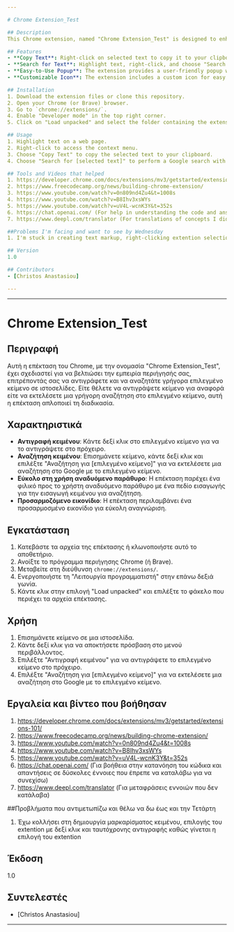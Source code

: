 ```yaml
---

# Chrome Extension_Test

## Description
This Chrome extension, named "Chrome Extension_Test" is designed to enhance your browsing experience by allowing you to quickly copy and search for selected text on web pages. Whether you want to copy text for reference or perform a quick search on the selected text, this extension simplifies the process.

## Features
- **Copy Text**: Right-click on selected text to copy it to your clipboard.
- **Search for Text**: Highlight text, right-click, and choose "Search for [selected text]" to perform a Google search with the selected text.
- **Easy-to-Use Popup**: The extension provides a user-friendly popup with an input field to enter text for searching.
- **Customizable Icon**: The extension includes a custom icon for easy recognition.

## Installation
1. Download the extension files or clone this repository.
2. Open your Chrome (or Brave) browser.
3. Go to `chrome://extensions/`.
4. Enable "Developer mode" in the top right corner.
5. Click on "Load unpacked" and select the folder containing the extension files.

## Usage
1. Highlight text on a web page.
2. Right-click to access the context menu.
3. Choose "Copy Text" to copy the selected text to your clipboard.
4. Choose "Search for [selected text]" to perform a Google search with the selected text.

## Tools and Videos that helped
1. https://developer.chrome.com/docs/extensions/mv3/getstarted/extensions-101/
2. https://www.freecodecamp.org/news/building-chrome-extension/
3. https://www.youtube.com/watch?v=0n809nd4Zu4&t=1008s
4. https://www.youtube.com/watch?v=B8Ihv3xsWYs
5. https://www.youtube.com/watch?v=uV4L-wcnK3Y&t=352s
6. https://chat.openai.com/ (For help in understanding the code and answers to difficult concepts that I needed to understand in order to continue)
7. https://www.deepl.com/translator (For translations of concepts I didn't understand)

##Problems I'm facing and want to see by Wednesday
1. I'm stuck in creating text markup, right-clicking extention selection and simultaneous copying as the extention selection is made

## Version
1.0

## Contributors
- [Christos Anastasiou]

---
```


---

# Chrome Extension_Test

## Περιγραφή
Αυτή η επέκταση του Chrome, με την ονομασία "Chrome Extension_Test", έχει σχεδιαστεί για να βελτιώσει την εμπειρία περιήγησής σας, επιτρέποντάς σας να αντιγράφετε και να αναζητάτε γρήγορα επιλεγμένο κείμενο σε ιστοσελίδες. Είτε θέλετε να αντιγράψετε κείμενο για αναφορά είτε να εκτελέσετε μια γρήγορη αναζήτηση στο επιλεγμένο κείμενο, αυτή η επέκταση απλοποιεί τη διαδικασία.

## Χαρακτηριστικά
- **Αντιγραφή κειμένου**: Κάντε δεξί κλικ στο επιλεγμένο κείμενο για να το αντιγράψετε στο πρόχειρο.
- **Αναζήτηση κειμένου**: Επισημάνετε κείμενο, κάντε δεξί κλικ και επιλέξτε "Αναζήτηση για [επιλεγμένο κείμενο]" για να εκτελέσετε μια αναζήτηση στο Google με το επιλεγμένο κείμενο.
- **Εύκολο στη χρήση αναδυόμενο παράθυρο**: Η επέκταση παρέχει ένα φιλικό προς το χρήστη αναδυόμενο παράθυρο με ένα πεδίο εισαγωγής για την εισαγωγή κειμένου για αναζήτηση.
- **Προσαρμοζόμενο εικονίδιο**: Η επέκταση περιλαμβάνει ένα προσαρμοσμένο εικονίδιο για εύκολη αναγνώριση.

## Εγκατάσταση
1. Κατεβάστε τα αρχεία της επέκτασης ή κλωνοποιήστε αυτό το αποθετήριο.
2. Ανοίξτε το πρόγραμμα περιήγησης Chrome (ή Brave).
3. Μεταβείτε στη διεύθυνση `chrome://extensions/`.
4. Ενεργοποιήστε τη "Λειτουργία προγραμματιστή" στην επάνω δεξιά γωνία.
5. Κάντε κλικ στην επιλογή "Load unpacked" και επιλέξτε το φάκελο που περιέχει τα αρχεία επέκτασης.

## Χρήση
1. Επισημάνετε κείμενο σε μια ιστοσελίδα.
2. Κάντε δεξί κλικ για να αποκτήσετε πρόσβαση στο μενού περιβάλλοντος.
3. Επιλέξτε "Αντιγραφή κειμένου" για να αντιγράψετε το επιλεγμένο κείμενο στο πρόχειρο.
4. Επιλέξτε "Αναζήτηση για [επιλεγμένο κείμενο]" για να εκτελέσετε μια αναζήτηση στο Google με το επιλεγμένο κείμενο.

## Εργαλεία και βίντεο που βοήθησαν
1. https://developer.chrome.com/docs/extensions/mv3/getstarted/extensions-101/
2. https://www.freecodecamp.org/news/building-chrome-extension/
3. https://www.youtube.com/watch?v=0n809nd4Zu4&t=1008s
4. https://www.youtube.com/watch?v=B8Ihv3xsWYs
5. https://www.youtube.com/watch?v=uV4L-wcnK3Y&t=352s
6. https://chat.openai.com/ (Για βοήθεια στην κατανόηση του κώδικα και απαντήσεις σε δύσκολες έννοιες που έπρεπε να καταλάβω για να συνεχίσω)
7. https://www.deepl.com/translator (Για μεταφράσεις εννοιών που δεν κατάλαβα)


##Προβλήματα που αντιμετωπίζω και θέλω να δω έως και την Τετάρτη
1. Έχω κολλήσει στη δημιουργία μαρκαρίσματος κειμένου, επιλογής του extention με δεξί κλικ και ταυτόχρονης αντιγραφής καθώς γίνεται η επιλογή του extention
   
## Έκδοση
1.0

## Συντελεστές
- [Christos Anastasiou]

---




